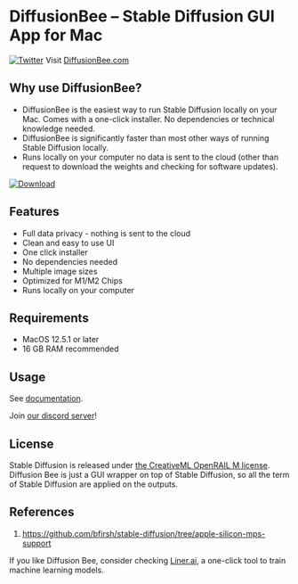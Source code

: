 # DiffusionBee – Stable Diffusion GUI App for Mac
[![Twitter](https://img.shields.io/twitter/url.svg?label=Follow%20%40divamgupta&style=social&url=https%3A%2F%2Ftwitter.com%2Fdivamgupta)](https://twitter.com/divamgupta) Visit [DiffusionBee.com](https://diffusionbee.com/)

## Why use DiffusionBee?

* DiffusionBee is the easiest way to run Stable Diffusion locally on your Mac. Comes with a one-click installer. No dependencies or technical knowledge needed.
* DiffusionBee is significantly faster than most other ways of running Stable Diffusion locally.
* Runs locally on your computer no data is sent to the cloud (other than request to download the weights and checking for software updates).

[![Download](https://user-images.githubusercontent.com/1890549/189538422-52d50488-c1fa-4924-bec6-186c9e0f307b.png)](https://github.com/divamgupta/diffusionbee-stable-diffusion-ui/releases)

## Features
* Full data privacy - nothing is sent to the cloud
* Clean and easy to use UI
* One click installer
* No dependencies needed
* Multiple image sizes
* Optimized for M1/M2 Chips
* Runs locally on your computer

## Requirements 
* MacOS 12.5.1 or later
* 16 GB RAM recommended

## Usage

See [documentation](docs/DOCUMENTATION.md).

Join [our discord server](https://discord.gg/t6rC5RaJQn)!

## License
Stable Diffusion is released under [the CreativeML OpenRAIL M license](https://github.com/CompVis/stable-diffusion/blob/main/LICENSE).
Diffusion Bee is just a GUI wrapper on top of Stable Diffusion, so all the term of Stable Diffusion are applied on the outputs.

## References
1) https://github.com/bfirsh/stable-diffusion/tree/apple-silicon-mps-support

If you like Diffusion Bee, consider checking [Liner.ai](https://liner.ai), a one-click tool to train machine learning models.
